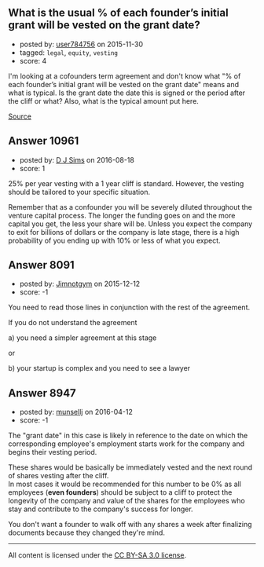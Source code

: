 ## What is the usual % of each founder’s initial grant will be vested on the grant date?

- posted by: [user784756](https://stackexchange.com/users/411962/user784756) on 2015-11-30
- tagged: `legal`, `equity`, `vesting`
- score: 4

<p>I'm looking at a cofounders term agreement and don't know what
"% of each founder’s initial grant will be vested on the grant date" means and what is typical. Is the grant date the date this is signed or the period after the cliff or what? Also, what is the typical amount put here.</p>

<p><a href="https://www.docracy.com/sign/usedoc?signing=true&amp;docId=6354&amp;versionNum=4" rel="nofollow">Source</a></p>



## Answer 10961

- posted by: [D J Sims](https://stackexchange.com/users/7242000/d-j-sims) on 2016-08-18
- score: 1

<p>25% per year vesting with a 1 year cliff is standard. However, the vesting should be tailored to your specific situation. </p>

<p>Remember that as a confounder you will be severely diluted throughout the venture capital process. The longer the funding goes on and the more capital you get, the less your share will be. Unless you expect the company to exit for billions of dollars or the company is late stage, there is a high probability of you ending up with 10% or less of what you expect.</p>



## Answer 8091

- posted by: [Jimnotgym](https://stackexchange.com/users/7461839/jimnotgym) on 2015-12-12
- score: -1

<p>You need to read those lines in conjunction with the rest of the agreement.</p>

<p>If you do not understand the agreement </p>

<p>a) you need a simpler agreement at this stage</p>

<p>or</p>

<p>b) your startup is complex and you need to see a lawyer</p>



## Answer 8947

- posted by: [munsellj](https://stackexchange.com/users/1484165/munsellj) on 2016-04-12
- score: -1

<p>The "grant date" in this case is likely in reference to the date on which the corresponding employee's employment starts work for the company and begins their vesting period. </p>

<p>These shares would be basically be immediately vested and the next round of shares vesting after the cliff. <br />In most cases it would be recommended for this number to be 0% as all employees (<strong>even founders</strong>) should be subject to a cliff to protect the longevity of the company and value of the shares for the employees who stay and contribute to the company's success for longer.  </p>

<p>You don't want a founder to walk off with any shares a week after finalizing documents because they changed they're mind.</p>




---

All content is licensed under the [CC BY-SA 3.0 license](https://creativecommons.org/licenses/by-sa/3.0/).
